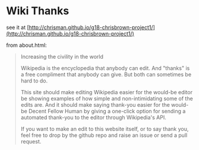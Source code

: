 # Wiki Thanks

see it at [http://chrisman.github.io/g18-chrisbrown-project1/](http://chrisman.github.io/g18-chrisbrown-project1/)

from about.html:

> Increasing the civility in the world
>
> Wikipedia is the encyclopedia that anybody can edit. And "thanks" is a free compliment that anybody can give. But both can sometimes be hard to do.
>
> This site should make editing Wikipedia easier for the would-be editor be showing examples of how simple and non-intimidating some of the edits are. And it should make saying thank-you easier for the would-be Decent Fellow Human by giving a one-click option for sending a automated thank-you to the editor through Wikipedia's API.
>
> If you want to make an edit to this website itself, or to say thank you, feel free to drop by the github repo and raise an issue or send a pull request.
